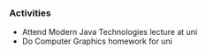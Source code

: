 ### Activities
- Attend Modern Java Technologies lecture at uni
- Do Computer Graphics homework for uni
